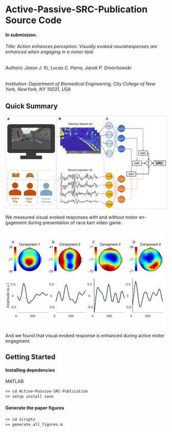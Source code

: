 # Active-Passive-SRC-Publication Source Code
#### In submission.

###### Title: Action enhances perception:  Visually evoked neuralresponses are enhanced when engaging in a motor task
###### Authors: Jason J. Ki, Lucas C. Parra, Jacek P. Dmochowski
###### Institution: Department of Biomedical Engineering, City College of New York, NewYork, NY 10031, USA

## Quick Summary
<p align="center">
    <img src='output/figures/final/figure_1.png' width=600>
    <figcaption> We measured visual evoked responses with and without motor en-gagement during presentation of race kart video game.        </figcaption>
</p>

<p align="center">
    <img src='output/figures/final/figure_2.png' width=600 />
    <figcaption> And we found that visual evoked response is enhanced during active motor engagment. </figcaption>
</p>

## Getting Started
#### Installing depedencies

MATLAB
```
>> cd Active-Passive-SRC-Publication
>> setup install save
````

#### Generate the paper figures
```
>> cd scripts
>> generate_all_figures.m
```
